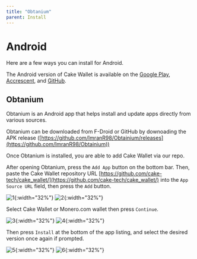```yaml
---
title: "Obtanium"
parent: Install
---
```


# Android

Here are a few ways you can install for Android.

The Android version of Cake Wallet is available on the [Google Play](https://play.google.com/store/apps/details?id=com.cakewallet.cake_wallet&referrer=utm_source%3Dguides.cakewallet.com%26utm_medium%3Dwebsite), [Accrescent](https://accrescent.app/app/com.cakewallet.cake_wallet), and [GitHub](https://github.com/cake-tech/cake_wallet/).

## Obtanium

Obtanium is an Android app that helps install and update apps directly from various sources.

Obtanium can be downloaded from F-Droid or GitHub by downoading the APK release ([https://github.com/ImranR98/Obtainium/releases](https://github.com/ImranR98/Obtainium))

Once Obtanium is installed, you are able to add Cake Wallet via our repo.

After opening Obtanium, press the `Add App` button on the bottom bar. Then, paste the Cake Wallet repository URL [https://github.com/cake-tech/cake_wallet/](https://github.com/cake-tech/cake_wallet/) into the `App Source URL` field, then press the `Add` button.

![1](obtanium-1.png){:width="32%"}
![2](obtanium-2.png){:width="32%"}

Select Cake Wallet or Monero.com wallet then press `Continue`.

![3](obtanium-3.png){:width="32%"}
![4](obtanium-4.png){:width="32%"}

Then press `Install` at the bottom of the app listing, and select the desired version once again if prompted.

![5](obtanium-5.png){:width="32%"}
![6](obtanium-6.png){:width="32%"}